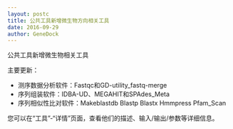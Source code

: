 ```yaml
---
layout: postc
title: 公共工具新增微生物方向相关工具
date: 2016-09-29
author: GeneDock
---
```


公共工具新增微生物相关工具

主要更新：

- 测序数据分析软件：Fastqc和GD-utility_fastq-merge
- 序列组装软件：IDBA-UD、MEGAHIT和SPAdes_Meta
- 序列相似性比对软件：Makeblastdb Blastp Blastx Hmmpress Pfam_Scan

您可以在“工具”-“详情”页面，查看他们的描述、输入/输出/参数等详细信息。
